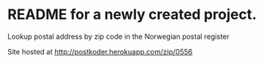 # README for a newly created project.

Lookup postal address by zip code in the Norwegian postal register

Site hosted at http://postkoder.herokuapp.com/zip/0556
